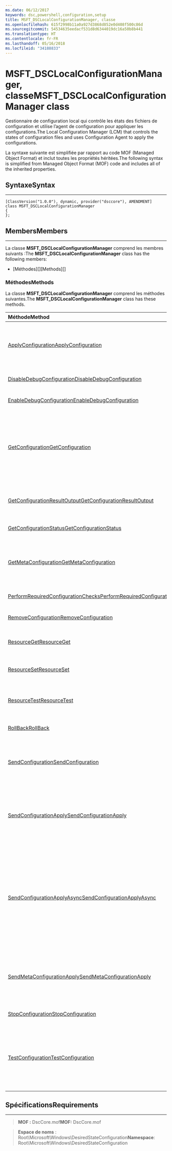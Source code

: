 ```yaml
---
ms.date: 06/12/2017
keywords: dsc,powershell,configuration,setup
title: MSFT_DSCLocalConfigurationManager, classe
ms.openlocfilehash: 615f2998b11a0a927d3868d852e0d408f500c86d
ms.sourcegitcommit: 54534635eedacf531d8d6344019dc16a50b8b441
ms.translationtype: HT
ms.contentlocale: fr-FR
ms.lasthandoff: 05/16/2018
ms.locfileid: "34188833"
---
```

# <a name="msftdsclocalconfigurationmanager-class"></a><span data-ttu-id="443de-103">MSFT_DSCLocalConfigurationManager, classe</span><span class="sxs-lookup"><span data-stu-id="443de-103">MSFT_DSCLocalConfigurationManager class</span></span>

<span data-ttu-id="443de-104">Gestionnaire de configuration local qui contrôle les états des fichiers de configuration et utilise l’agent de configuration pour appliquer les configurations.</span><span class="sxs-lookup"><span data-stu-id="443de-104">The Local Configuration Manager (LCM) that controls the states of configuration files and uses Configuration Agent to apply the configurations.</span></span>

<span data-ttu-id="443de-105">La syntaxe suivante est simplifiée par rapport au code MOF (Managed Object Format) et inclut toutes les propriétés héritées.</span><span class="sxs-lookup"><span data-stu-id="443de-105">The following syntax is simplified from Managed Object Format (MOF) code and includes all of the inherited properties.</span></span>

## <a name="syntax"></a><span data-ttu-id="443de-106">Syntaxe</span><span class="sxs-lookup"><span data-stu-id="443de-106">Syntax</span></span>
------

``` syntax
[ClassVersion("1.0.0"), dynamic, provider("dsccore"), AMENDMENT]
class MSFT_DSCLocalConfigurationManager
{
};
```

## <a name="members"></a><span data-ttu-id="443de-107">Members</span><span class="sxs-lookup"><span data-stu-id="443de-107">Members</span></span>
-------

<span data-ttu-id="443de-108">La classe **MSFT_DSCLocalConfigurationManager** comprend les membres suivants :</span><span class="sxs-lookup"><span data-stu-id="443de-108">The **MSFT_DSCLocalConfigurationManager** class has the following members:</span></span>

-   <span data-ttu-id="443de-109">[Méthodes][]</span><span class="sxs-lookup"><span data-stu-id="443de-109">[Methods][]</span></span>

### <a name="methods"></a><span data-ttu-id="443de-110">Méthodes</span><span class="sxs-lookup"><span data-stu-id="443de-110">Methods</span></span>

<span data-ttu-id="443de-111">La classe **MSFT_DSCLocalConfigurationManager** comprend les méthodes suivantes.</span><span class="sxs-lookup"><span data-stu-id="443de-111">The **MSFT_DSCLocalConfigurationManager** class has these methods.</span></span>

|<span data-ttu-id="443de-112">Méthode</span><span class="sxs-lookup"><span data-stu-id="443de-112">Method</span></span> |<span data-ttu-id="443de-113">Description</span><span class="sxs-lookup"><span data-stu-id="443de-113">Description</span></span> |
|:--- |:---|
| [<span data-ttu-id="443de-114">ApplyConfiguration</span><span class="sxs-lookup"><span data-stu-id="443de-114">ApplyConfiguration</span></span>](msft-dsclocalconfigurationmanager-applyconfiguration.md)| <span data-ttu-id="443de-115">Utilise l’agent de configuration pour appliquer la configuration en attente.</span><span class="sxs-lookup"><span data-stu-id="443de-115">Uses the Configuration Agent to apply the configuration that is pending.</span></span>|
| [<span data-ttu-id="443de-116">DisableDebugConfiguration</span><span class="sxs-lookup"><span data-stu-id="443de-116">DisableDebugConfiguration</span></span>](msft-dsclocalconfigurationmanager-disabledebugconfiguration.md)| <span data-ttu-id="443de-117">Désactive le débogage des ressources DSC.</span><span class="sxs-lookup"><span data-stu-id="443de-117">Disables DSC resource debugging.</span></span>|
| [<span data-ttu-id="443de-118">EnableDebugConfiguration</span><span class="sxs-lookup"><span data-stu-id="443de-118">EnableDebugConfiguration</span></span>](msft-dsclocalconfigurationmanager-enabledebugconfiguration.md)| <span data-ttu-id="443de-119">Active le débogage des ressources DSC.</span><span class="sxs-lookup"><span data-stu-id="443de-119">Enables DSC resource debugging.</span></span>|
| [<span data-ttu-id="443de-120">GetConfiguration</span><span class="sxs-lookup"><span data-stu-id="443de-120">GetConfiguration</span></span>](msft-dsclocalconfigurationmanager-getconfiguration.md)| <span data-ttu-id="443de-121">Envoie le document de configuration au nœud géré et utilise la méthode **Get** de l’agent de configuration pour appliquer la configuration.</span><span class="sxs-lookup"><span data-stu-id="443de-121">Sends the configuration document to the managed node and uses the **Get** method of the Configuration Agent to apply the configuration.</span></span>|
| [<span data-ttu-id="443de-122">GetConfigurationResultOutput</span><span class="sxs-lookup"><span data-stu-id="443de-122">GetConfigurationResultOutput</span></span>](msft-dsclocalconfigurationmanager-getconfigurationresultoutput.md)| <span data-ttu-id="443de-123">Obtient la sortie de l’agent de configuration associée à un travail spécifique.</span><span class="sxs-lookup"><span data-stu-id="443de-123">Gets the Configuration Agent output relating to a specific job.</span></span>|
| [<span data-ttu-id="443de-124">GetConfigurationStatus</span><span class="sxs-lookup"><span data-stu-id="443de-124">GetConfigurationStatus</span></span>](msft-dsclocalconfigurationmanager-getconfigurationstatus.md)| <span data-ttu-id="443de-125">Obtenez l’historique des états de la configuration.</span><span class="sxs-lookup"><span data-stu-id="443de-125">Get the configuration status history.</span></span>|
| [<span data-ttu-id="443de-126">GetMetaConfiguration</span><span class="sxs-lookup"><span data-stu-id="443de-126">GetMetaConfiguration</span></span>](msft-dsclocalconfigurationmanager-getmetaconfiguration.md)| <span data-ttu-id="443de-127">Obtient les paramètres du Gestionnaire de configuration local qui permettent de contrôler l’agent de configuration.</span><span class="sxs-lookup"><span data-stu-id="443de-127">Gets the LCM settings that are used to control Configuration Agent.</span></span>|
| [<span data-ttu-id="443de-128">PerformRequiredConfigurationChecks</span><span class="sxs-lookup"><span data-stu-id="443de-128">PerformRequiredConfigurationChecks</span></span>](msft-dsclocalconfigurationmanager-performrequiredconfigurationchecks.md)| <span data-ttu-id="443de-129">Démarre la vérification de cohérence.</span><span class="sxs-lookup"><span data-stu-id="443de-129">Starts the consistency check.</span></span>|
| [<span data-ttu-id="443de-130">RemoveConfiguration</span><span class="sxs-lookup"><span data-stu-id="443de-130">RemoveConfiguration</span></span>](msft-dsclocalconfigurationmanager-removeconfiguration.md)| <span data-ttu-id="443de-131">Supprime les fichiers de configuration.</span><span class="sxs-lookup"><span data-stu-id="443de-131">Removes the configuration files.</span></span>|
| [<span data-ttu-id="443de-132">ResourceGet</span><span class="sxs-lookup"><span data-stu-id="443de-132">ResourceGet</span></span>](msft-dsclocalconfigurationmanager-resourceget.md)| <span data-ttu-id="443de-133">Appelle directement la méthode **Get** d’une ressource DSC.</span><span class="sxs-lookup"><span data-stu-id="443de-133">Directly calls the **Get** method of a DSC resource.</span></span>|
| [<span data-ttu-id="443de-134">ResourceSet</span><span class="sxs-lookup"><span data-stu-id="443de-134">ResourceSet</span></span>](msft-dsclocalconfigurationmanager-resourceset.md)| <span data-ttu-id="443de-135">Appelle directement la méthode **Set** d’une ressource DSC.</span><span class="sxs-lookup"><span data-stu-id="443de-135">Directly calls the **Set** method of a DSC resource.</span></span>|
| [<span data-ttu-id="443de-136">ResourceTest</span><span class="sxs-lookup"><span data-stu-id="443de-136">ResourceTest</span></span>](msft-dsclocalconfigurationmanager-resourcetest.md)| <span data-ttu-id="443de-137">Appelle directement la méthode **Test** d’une ressource DSC.</span><span class="sxs-lookup"><span data-stu-id="443de-137">Directly calls the **Test** method of a DSC resource.</span></span>|
| [<span data-ttu-id="443de-138">RollBack</span><span class="sxs-lookup"><span data-stu-id="443de-138">RollBack</span></span>](msft-dsclocalconfigurationmanager-rollback.md)| <span data-ttu-id="443de-139">Restaure une configuration précédente.</span><span class="sxs-lookup"><span data-stu-id="443de-139">Rolls back to a previous configuration.</span></span>|
| [<span data-ttu-id="443de-140">SendConfiguration</span><span class="sxs-lookup"><span data-stu-id="443de-140">SendConfiguration</span></span>](msft-dsclocalconfigurationmanager-sendconfiguration.md)| <span data-ttu-id="443de-141">Envoie le document de configuration au nœud géré et l’enregistre comme une modification en attente.</span><span class="sxs-lookup"><span data-stu-id="443de-141">Sends the configuration document to the managed node and saves it as a pending change.</span></span>|
| [<span data-ttu-id="443de-142">SendConfigurationApply</span><span class="sxs-lookup"><span data-stu-id="443de-142">SendConfigurationApply</span></span>](msft-dsclocalconfigurationmanager-sendconfigurationapply.md)| <span data-ttu-id="443de-143">Envoie le document de configuration au nœud géré et utilise l’agent de configuration pour appliquer la configuration.</span><span class="sxs-lookup"><span data-stu-id="443de-143">Sends the configuration document to the managed node and uses the Configuration Agent to apply the configuration.</span></span>|
| [<span data-ttu-id="443de-144">SendConfigurationApplyAsync</span><span class="sxs-lookup"><span data-stu-id="443de-144">SendConfigurationApplyAsync</span></span>](msft-dsclocalconfigurationmanager-sendconfigurationapplyasync.md)| <span data-ttu-id="443de-145">Envoyez le document de configuration au nœud géré et commencez à utiliser l’agent de configuration pour appliquer la configuration.</span><span class="sxs-lookup"><span data-stu-id="443de-145">Send the configuration document to the managed node and start using the Configuration Agent to apply the configuration.</span></span> <span data-ttu-id="443de-146">Utilisez GetConfigurationResultOutput pour récupérer la sortie du résultat.</span><span class="sxs-lookup"><span data-stu-id="443de-146">Use GetConfigurationResultOutput to retrieve result output.</span></span>|
| [<span data-ttu-id="443de-147">SendMetaConfigurationApply</span><span class="sxs-lookup"><span data-stu-id="443de-147">SendMetaConfigurationApply</span></span>](msft-dsclocalconfigurationmanager-sendmetaconfigurationapply.md)| <span data-ttu-id="443de-148">Définit les paramètres du Gestionnaire de configuration local qui permettent de contrôler l’agent de configuration.</span><span class="sxs-lookup"><span data-stu-id="443de-148">Sets the LCM settings that are used to control the Configuration Agent.</span></span>|
| [<span data-ttu-id="443de-149">StopConfiguration</span><span class="sxs-lookup"><span data-stu-id="443de-149">StopConfiguration</span></span>](msft-dsclocalconfigurationmanager-stopconfiguration.md)| <span data-ttu-id="443de-150">Arrête la configuration en cours.</span><span class="sxs-lookup"><span data-stu-id="443de-150">Stops the configuration that is in progress.</span></span>|
| [<span data-ttu-id="443de-151">TestConfiguration</span><span class="sxs-lookup"><span data-stu-id="443de-151">TestConfiguration</span></span>](msft-dsclocalconfigurationmanager-testconfiguration.md)| <span data-ttu-id="443de-152">Envoie le document de configuration au nœud géré et vérifie la configuration actuelle par rapport au document.</span><span class="sxs-lookup"><span data-stu-id="443de-152">Sends the configuration document to the managed node and verifies the current configuration against the document.</span></span>|





## <a name="requirements"></a><span data-ttu-id="443de-153">Spécifications</span><span class="sxs-lookup"><span data-stu-id="443de-153">Requirements</span></span>
------------
><span data-ttu-id="443de-154">**MOF :** DscCore.mof</span><span class="sxs-lookup"><span data-stu-id="443de-154">**MOF:** DscCore.mof</span></span>

><span data-ttu-id="443de-155">**Espace de noms** : Root\Microsoft\Windows\DesiredStateConfiguration</span><span class="sxs-lookup"><span data-stu-id="443de-155">**Namespace**: Root\Microsoft\Windows\DesiredStateConfiguration</span></span>